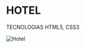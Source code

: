 # HOTEL

TECNOLOGIAS HTML5, CSS3

![Hotel](https://user-images.githubusercontent.com/102436341/228957477-b861bc7d-c1ae-4e4b-8d33-71e9a74dadba.png)
